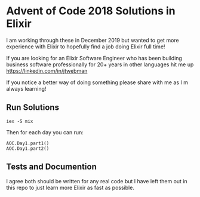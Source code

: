 # Advent of Code 2018 Solutions in Elixir

I am working through these in December 2019 but wanted to get more experience with Elixir to hopefully find a job doing Elixir full time!

If you are looking for an Elixir Software Engineer who has been building business software professionally for 20+ years in other languages hit me up https://linkedin.com/in/jtwebman

If you notice a better way of doing something please share with me as I m always learning!

## Run Solutions

```
iex -S mix
```

Then for each day you can run:

```
AOC.Day1.part1()
AOC.Day1.part2()
```

## Tests and Documention

I agree both should be written for any real code but I have left them out in this repo to just learn more Elixir as fast as possible.